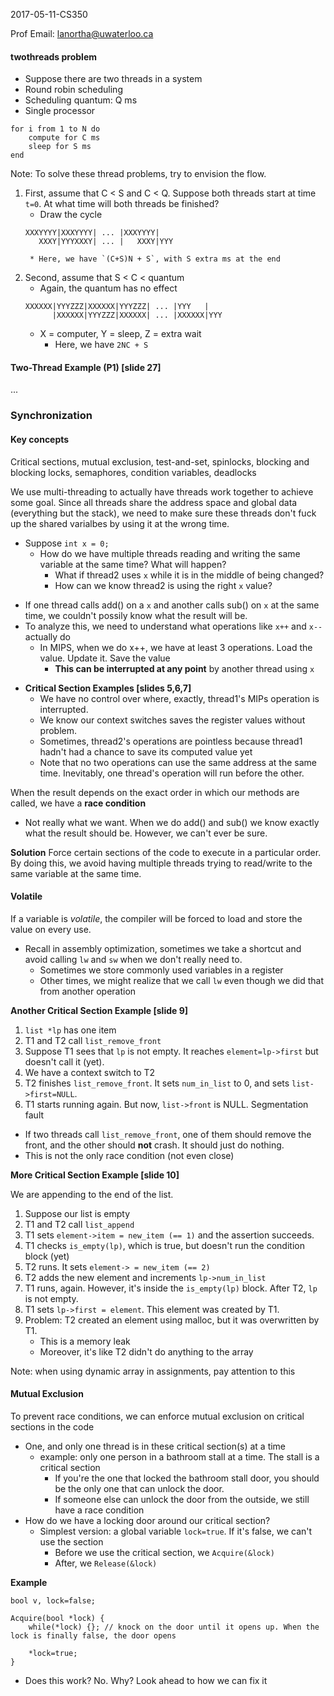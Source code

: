 2017-05-11-CS350

Prof Email: lanortha@uwaterloo.ca


#### twothreads problem

* Suppose there are two threads in a system
* Round robin scheduling
* Scheduling quantum: Q ms
* Single processor

```
for i from 1 to N do
    compute for C ms
    sleep for S ms
end
```

Note: To solve these thread problems, try to envision the flow.

1. First, assume that C < S and C < Q. Suppose both threads start at time `t=0`. At what time will both threads be finished?
    * Draw the cycle
    ```
    XXXYYYY|XXXYYYY| ... |XXXYYYY|
       XXXY|YYYXXXY| ... |   XXXY|YYY
    ```
        * Here, we have `(C+S)N + S`, with S extra ms at the end
2. Second, assume that S < C < quantum
    * Again, the quantum has no effect
    ```
    XXXXXX|YYYZZZ|XXXXXX|YYYZZZ| ... |YYY   |
          |XXXXXX|YYYZZZ|XXXXXX| ... |XXXXXX|YYY
    ```
    * X = computer, Y = sleep, Z = extra wait
        * Here, we have `2NC + S`


#### Two-Thread Example (P1) [slide 27]
...



### Synchronization


#### Key concepts

Critical sections, mutual exclusion, test-and-set, spinlocks, blocking and blocking locks, semaphores, condition variables, deadlocks

We use multi-threading to actually have threads work together to achieve some goal. Since all threads share the address space and global data (everything but the stack), we need to make sure these threads don't fuck up the shared varialbes by using it at the wrong time.

* Suppose `int x = 0;`
    - How do we have multiple threads reading and writing the same variable at the same time? What will happen?
        + What if thread2 uses `x` while it is in the middle of being changed?
        + How can we know thread2 is using the right `x` value?
- If one thread calls add() on a `x` and another calls sub() on `x` at the same time, we couldn't possily know what the result will be.
- To analyze this, we need to understand what operations like `x++` and `x--` actually do
    - In MIPS, when we do x++, we have at least 3 operations. Load the value. Update it. Save the value
        + **This can be interrupted at any point** by another thread using `x`
* **Critical Section Examples [slides 5,6,7]**
    - We have no control over where, exactly, thread1's MIPs operation is interrupted.
    - We know our context switches saves the register values without problem.
    - Sometimes, thread2's operations are pointless because thread1 hadn't had a chance to save its computed value yet
    - Note that no two operations can use the same address at the same time. Inevitably, one thread's operation will run before the other.

When the result depends on the exact order in which our methods are called, we have a **race condition**

* Not really what we want. When we do add() and sub() we know exactly what the result should be. However, we can't ever be sure.

**Solution**
Force certain sections of the code to execute in a particular order. By doing this, we avoid having multiple threads trying to read/write to the same variable at the same time.


#### Volatile

If a variable is *volatile*, the compiler will be forced to load and store the value on every use.

* Recall in assembly optimization, sometimes we take a shortcut and avoid calling `lw` and `sw` when we don't really need to.
    - Sometimes we store commonly used variables in a register
    - Other times, we might realize that we call `lw` even though we did that from another operation

**Another Critical Section Example [slide 9]**

1. `list *lp` has one item
2. T1 and T2 call `list_remove_front`
3. Suppose T1 sees that `lp` is not empty. It reaches `element=lp->first` but doesn't call it (yet).
4. We have a context switch to T2
5. T2 finishes `list_remove_front`. It sets `num_in_list` to 0, and sets `list->first=NULL`.
6. T1 starts running again. But now, `list->front` is NULL. Segmentation fault
    
* If two threads call `list_remove_front`, one of them should remove the front, and the other should **not** crash. It should just do nothing.
* This is not the only race condition (not even close)

**More Critical Section Example [slide 10]**

We are appending to the end of the list.

1. Suppose our list is empty
2. T1 and T2 call `list_append`
3. T1 sets `element->item = new_item (== 1)` and the assertion succeeds.
4. T1 checks `is_empty(lp)`, which is true, but doesn't run the condition block (yet)
4. T2 runs. It sets `element-> = new_item (== 2)`
5. T2 adds the new element and increments `lp->num_in_list`
6. T1 runs, again. However, it's inside the `is_empty(lp)` block. After T2, `lp` is not empty.
7. T1 sets `lp->first = element`. This element was created by T1.
8. Problem: T2 created an element using malloc, but it was overwritten by T1.
    * This is a memory leak
    * Moreover, it's like T2 didn't do anything to the array

Note: when using dynamic array in assignments, pay attention to this


#### Mutual Exclusion

To prevent race conditions, we can enforce mutual exclusion on critical sections in the code

* One, and only one thread is in these critical section(s) at a time
    - example: only one person in a bathroom stall at a time. The stall is a critical section
        + If you're the one that locked the bathroom stall door, you should be the only one that can unlock the door.
        + If someone else can unlock the door from the outside, we still have a race condition
* How do we have a locking door around our critical section?
    - Simplest version: a global variable `lock=true`. If it's false, we can't use the section
        + Before we use the critical section, we `Acquire(&lock)`
        + After, we `Release(&lock)`

**Example**

```
bool v, lock=false;

Acquire(bool *lock) {
    while(*lock) {}; // knock on the door until it opens up. When the lock is finally false, the door opens

    *lock=true;
}
```

* Does this work? No. Why? Look ahead to how we can fix it